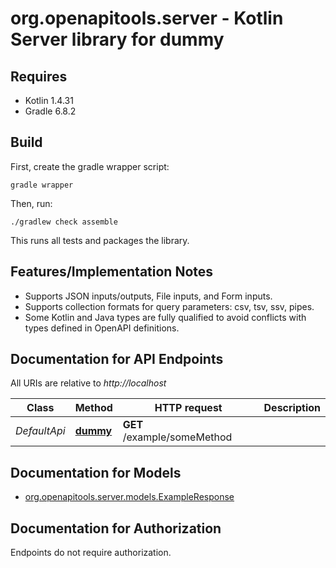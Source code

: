 # org.openapitools.server - Kotlin Server library for dummy

## Requires

* Kotlin 1.4.31
* Gradle 6.8.2

## Build

First, create the gradle wrapper script:

```
gradle wrapper
```

Then, run:

```
./gradlew check assemble
```

This runs all tests and packages the library.

## Features/Implementation Notes

* Supports JSON inputs/outputs, File inputs, and Form inputs.
* Supports collection formats for query parameters: csv, tsv, ssv, pipes.
* Some Kotlin and Java types are fully qualified to avoid conflicts with types defined in OpenAPI definitions.

<a id="documentation-for-api-endpoints"></a>
## Documentation for API Endpoints

All URIs are relative to *http://localhost*

Class | Method | HTTP request | Description
------------ | ------------- | ------------- | -------------
*DefaultApi* | [**dummy**](docs/DefaultApi.md#dummy) | **GET** /example/someMethod | 


<a id="documentation-for-models"></a>
## Documentation for Models

 - [org.openapitools.server.models.ExampleResponse](docs/ExampleResponse.md)


<a id="documentation-for-authorization"></a>
## Documentation for Authorization

Endpoints do not require authorization.

